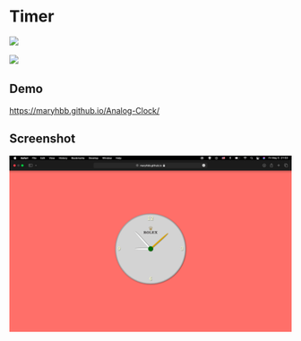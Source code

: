 # Timer


![](https://github.com/maryhbb/Analog-Clock/actions/workflows/workflow.yml/badge.svg)


![](https://github.com/maryhbb/Digital-Clock/actions/workflows/workflow.yml/badge.svg)



## Demo


https://maryhbb.github.io/Analog-Clock/

## Screenshot

![](images/clock.png)
